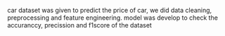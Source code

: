 car dataset was given to predict the price of car, we did data cleaning, preprocessing and feature engineering. model was develop to check the accuranccy, precission and f1score of the dataset
